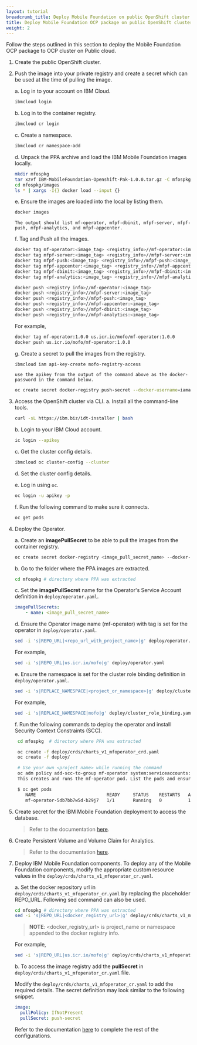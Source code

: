 ```yaml
---
layout: tutorial
breadcrumb_title: Deploy Mobile Foundation on public OpenShift cluster
title: Deploy Mobile Foundation OCP package on public OpenShift cluster
weight: 2
---
```

<!-- NLS_CHARSET=UTF-8 -->

Follow the steps outlined in this section to deploy the Mobile Foundation OCP package to OCP cluster on Public cloud.

1.  Create the public OpenShift cluster.

2.  Push the image into your private registry and create a secret which can be used at the time of pulling the image.

    a.  Log in to your account on IBM Cloud.
    ```bash
    ibmcloud login
    ```

    b.  Log in to the container registry.
    ```bash
    ibmcloud cr login
    ```

    c.  Create a namespace.
    ```bash
    ibmcloud cr namespace-add
    ```

    d.  Unpack the PPA archive and load the IBM Mobile Foundation images locally.
    ```bash
    mkdir mfospkg
    tar xzvf IBM-MobileFoundation-Openshift-Pak-1.0.0.tar.gz -C mfospkg/
    cd mfospkg/images
    ls * | xargs -I{} docker load --input {}
    ```

    e.  Ensure the images are loaded into the local by listing them.
    ```bash
    docker images
    ```
        The output should list mf-operator, mfpf-dbinit, mfpf-server, mfpf-push, mfpf-analytics, and mfpf-appcenter.

    f.  Tag and Push all the images.
    ```bash
    docker tag mf-operator:<image_tag> <registry_info>//mf-operator:<image_tag>
    docker tag mfpf-server:<image_tag> <registry_info>//mfpf-server:<image_tag>
    docker tag mfpf-push:<image_tag> <registry_info>//mfpf-push:<image_tag>
    docker tag mfpf-appcenter:<image_tag> <registry_info>//mfpf-appcenter:<image_tag>
    docker tag mfpf-dbinit:<image_tag> <registry_info>//mfpf-dbinit:<image_tag>
    docker tag mfpf-analytics:<image_tag> <registry_info>//mfpf-analytics:<image_tag>

    docker push <registry_info>//mf-operator:<image_tag>
    docker push <registry_info>//mfpf-server:<image_tag>
    docker push <registry_info>//mfpf-push:<image_tag>
    docker push <registry_info>//mfpf-appcenter:<image_tag>
    docker push <registry_info>//mfpf-dbinit:<image_tag>
    docker push <registry_info>//mfpf-analytics:<image_tag>
    ```

    For example,
    ```bash
    docker tag mf-operator:1.0.0 us.icr.io/mofo/mf-operator:1.0.0
    docker push us.icr.io/mofo/mf-operator:1.0.0
    ```

    g.  Create a secret to pull the images from the registry.
    ```bash
    ibmcloud iam api-key-create mofo-registry-access
    ```
        use the apikey from the output of the command above as the docker-password in the command below.

    ```bash
    oc create secret docker-registry push-secret --docker-username=iamapikey --docker-password= --docker-server=us.icr.io
    ```

3.  Access the OpenShift cluster via CLI.
    a.  Install all the command-line tools.
    ```bash
    curl -sL https://ibm.biz/idt-installer | bash
    ```

    b.  Login to your IBM Cloud account.
    ```bash
    ic login --apikey
    ```

    c.  Get the cluster config details.
    ```bash
    ibmcloud oc cluster-config --cluster
    ```

    d.  Set the cluster config details.

    e.  Log in using `oc`.
    ```bash
    oc login -u apikey -p
    ```

    f.  Run the following command to make sure it connects.
    ```bash
    oc get pods
    ```

4.  Deploy the Operator.

    a.  Create an **imagePullSecret** to be able to pull the images from the container registry.
    ```bash
    oc create secret docker-registry <image_pull_secret_name> --docker-server=<image_registry_server> --docker-username=<user_name> --docker-password=<password>
    ```

    b.  Go to the folder where the PPA images are extracted.
    ```bash
    cd mfospkg # directory where PPA was extracted
    ```

    c.  Set the **imagePullSecret** name for the Operator's Service Account definition in `deploy/operator.yaml`.
    ```yaml
    imagePullSecrets:
     	- name: <image_pull_secret_name>
    ```

    d.  Ensure the Operator image name (mf-operator) with tag is set for the operator in `deploy/operator.yaml`.
    ```bash
    sed -i 's|REPO_URL|<repo_url_with_project_name>|g' deploy/operator.yaml
    ```

    For example,
    ```bash
    sed -i 's|REPO_URL|us.icr.io/mofo|g' deploy/operator.yaml
    ```

    e.  Ensure the namespace is set for the cluster role binding definition in `deploy/operator.yaml`.
    ```bash
    sed -i 's|REPLACE_NAMESPACE|<project_or_namespace>|g' deploy/cluster_role_binding.yaml
    ```

    For example,
    ```bash
    sed -i 's|REPLACE_NAMESPACE|mofo|g' deploy/cluster_role_binding.yaml
    ```

    f.  Run the following commands to deploy the operator and install Security Context Constraints (SCC).
    ```bash
     cd mfospkg  # directory where PPA was extracted

     oc create -f deploy/crds/charts_v1_mfoperator_crd.yaml
     oc create -f deploy/

     # Use your own <project_name> while running the command
     oc adm policy add-scc-to-group mf-operator system:serviceaccounts:<project_name>
     This creates and runs the mf-operator pod. List the pods and ensure the pod is created successfully. The output looks as follows

     $ oc get pods
     	NAME                           READY     STATUS    RESTARTS   AGE
     	mf-operator-5db7bb7w5d-b29j7   1/1       Running   0          1m
    ```

5.  Create secret for the IBM Mobile Foundation deployment to access the database.
    >Refer to the documentation [here](../install-mf/#install-mf).

6.  Create Persistent Volume and Volume Claim for Analytics.
    >Refer to the documentation [here](../install-mf/#install-mf).

7.  Deploy IBM Mobile Foundation components.
    To deploy any of the Mobile Foundation components, modify the appropriate custom resource values in the `deploy/crds/charts_v1_mfoperator_cr.yaml`.

    a.  Set the docker repository url in `deploy/crds/charts_v1_mfoperator_cr.yaml` by replacing the placeholder REPO_URL. Following sed command can also be used.
    ```bash
    cd mfospkg # directory where PPA was extracted
    sed -i 's|REPO_URL|<docker_registry_url>|g' deploy/crds/charts_v1_mfoperator_cr.yaml
    ```
    >**NOTE**: <docker_registry_url> is project_name or namespace appended to the docker registry info.

    For example,
    ```bash
    sed -i 's|REPO_URL|us.icr.io/mofo|g' deploy/crds/charts_v1_mfoperator_cr.yaml  
    ```

    b.  To access the image registry add the **pullSecret** in `deploy/crds/charts_v1_mfoperator_cr.yaml` file.

    Modify the `deploy/crds/charts_v1_mfoperator_cr.yaml` to add the required details. The secret definition may look similar to the following snippet.

    ```yaml
    image:
      pullPolicy: IfNotPresent
      pullSecret: push-secret
    ```

    Refer to the documentation [here](../install-mf/#deploy-mf-operator) to complete the rest of the configurations.
